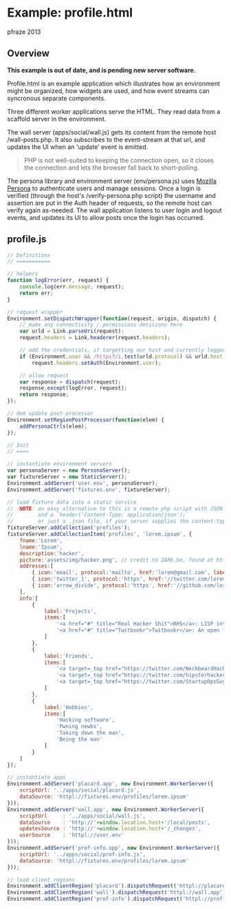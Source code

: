 Example: profile.html
=====================

pfraze 2013


## Overview

**This example is out of date, and is pending new server software.**

Profile.html is an example application which illustrates how an environment might be organized, how widgets are used, and how event streams can syncronous separate components.

Three different worker applications serve the HTML. They read data from a scaffold server in the environment.

The wall server (apps/social/wall.js) gets its content from the remote host /wall-posts.php. It also subscribes to the event-stream at that url, and updates the UI when an 'update' event is emitted.

 > PHP is not well-suited to keeping the connection open, so it closes the connection and lets the browser fall back to short-polling.

The persona library and environment server (env/persona.js) uses <a target="_top" href="http://www.mozilla.org/en-US/persona/">Mozilla Persona</a> to authenticate users and manage sessions. Once a login is verified (through the host's /verify-persona.php script) the username and assertion are put in the Auth header of requests, so the remote host can verify again as-needed. The wall application listens to user login and logout events, and updates its UI to allow posts once the login has occurred.

## profile.js

```javascript
// Definitions
// ===========

// helpers
function logError(err, request) {
	console.log(err.message, request);
	return err;
}

// request wrapper
Environment.setDispatchWrapper(function(request, origin, dispatch) {
	// make any connectivity / permissions decisions here
	var urld = Link.parseUri(request);
	request.headers = Link.headerer(request.headers);

	// add the credentials, if targetting our host and currently logged in
	if (Environment.user && /https?/i.test(urld.protocol) && urld.host == window.location.host)
		request.headers.setAuth(Environment.user);

	// allow request
	var response = dispatch(request);
	response.except(logError, request);
	return response;
});

// dom update post-processor
Environment.setRegionPostProcessor(function(elem) {
	addPersonaCtrls(elem);
});

// Init
// ====

// instantiate environment servers
var personaServer = new PersonaServer();
var fixtureServer = new StaticServer();
Environment.addServer('user.env', personaServer);
Environment.addServer('fixtures.env', fixtureServer);

// load fixture data into a static service
// :NOTE: an easy alternative to this is a remote php script with JSON
//        and a `header('Content-Type: application/json');`
//        or just a .json file, if your server supplies the content-type correctly
fixtureServer.addCollection('profiles');
fixtureServer.addCollectionItem('profiles', 'lorem.ipsum', {
	fname:'Lorem',
	lname:'Ipsum',
	description:'hacker',
	picture:'assets/img/hacker.png', // credit to ZARk.be, found at http://www.flickr.com/photos/27515562@N02/3112309337/
	addresses:[
		{ icon:'email', protocol:'mailto', href:'lorem@gmail.com', label:'Personal Email' },
		{ icon:'twitter_1', protocol:'https', href:'//twitter.com/lorem', label:'Personal Twitter' },
		{ icon:'arrow_divide', protocol:'https', href:'//github.com/lorem', label:'Personal Github' }
	],
	info:[
		{
			label:'Projects',
			items:[
				'<a href="#" title="Real Hacker Shit">RHS</a>: LISP interpretter written in Python running on the JVM.',
				'<a href="#" title="Twitbookr">Twitbookr</a>: An open friendship marketplace (bid on your bud!)'
			]
		},
		{
			label:'Friends',
			items:[
				'<a target=_top href="https://twitter.com/NeckbeardHacker">Neckbeard Hacker</a>',
				'<a target=_top href="https://twitter.com/hipsterhacker">Hipster Hacker</a>',
				'<a target=_top href="https://twitter.com/StartupOpsGuy">Startup Ops Guy</a>'
			]
		},
		{
			label:'Hobbies',
			items:[
				'Hacking software',
				'Pwning newbs',
				'Taking down the man',
				'Being the man'
			]
		}
	]
});

// instantiate apps
Environment.addServer('placard.app', new Environment.WorkerServer({
	scriptUrl: '../apps/social/placard.js',
	dataSource: 'httpl://fixtures.env/profiles/lorem.ipsum'
}));
Environment.addServer('wall.app', new Environment.WorkerServer({
	scriptUrl     : '../apps/social/wall.js',
	dataSource    : 'http://'+window.location.host+'/local/posts',
	updatesSource : 'http://'+window.location.host+'/_changes',
	userSource    : 'httpl://user.env'
}));
Environment.addServer('prof-info.app', new Environment.WorkerServer({
	scriptUrl: '../apps/social/prof-info.js',
	dataSource: 'httpl://fixtures.env/profiles/lorem.ipsum'
}));

// load client regions
Environment.addClientRegion('placard').dispatchRequest('httpl://placard.app');
Environment.addClientRegion('wall').dispatchRequest('httpl://wall.app');
Environment.addClientRegion('prof-info').dispatchRequest('httpl://prof-info.app');
```